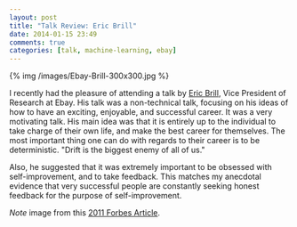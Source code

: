 ```yaml
---
layout: post
title: "Talk Review: Eric Brill"
date: 2014-01-15 23:49
comments: true
categories: [talk, machine-learning, ebay]
---
```


{% img /images/Ebay-Brill-300x300.jpg %}


I recently had the pleasure of attending a talk by [Eric Brill](http://labs.ebay.com/people/eric-brill/), Vice President of Research at Ebay. His talk was a non-technical talk, focusing on his ideas of how to have an exciting, enjoyable, and successful career. It was a very motivating talk. His main idea was that it is entirely up to the individual to take charge of their own life, and make the best career for themselves. The most important thing one can do with regards to their career is to be deterministic. "Drift is the biggest enemy of all of us."

Also, he suggested that it was extremely important to be obsessed with self-improvement, and to take feedback. This matches my anecdotal evidence that very successful people are constantly seeking honest feedback for the purpose of self-improvement.

*Note* image from this [2011 Forbes Article](http://www.forbes.com/sites/elizabethwoyke/2011/08/03/ebay-tests-serendipitous-shopping/).
